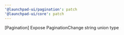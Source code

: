 ```yaml
---
'@launchpad-ui/pagination': patch
'@launchpad-ui/core': patch
---
```


[Pagination] Expose PaginationChange string union type
